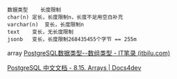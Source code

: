 ```
数据类型	长度限制
char(n)	定长，长度限制n，长度不足用空白补充
varchar(n)	变长，长度限制n
text	变长，无长度限制
jsonb	变长，长度限制268435455个字节 == 255m
```

array [PostgreSQL数据类型--数组类型 - IT笔录 (itbilu.com)](https://itbilu.com/database/postgre/EyQ8sB3.html#:~:text=PostgreS,长度的数组相同。)

[PostgreSQL 中文文档 - 8.15. Arrays | Docs4dev](https://www.docs4dev.com/docs/zh/postgre-sql/10.7/reference/arrays.html)